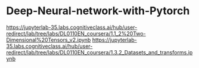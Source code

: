 # Deep-Neural-network-with-Pytorch
https://jupyterlab-35.labs.cognitiveclass.ai/hub/user-redirect/lab/tree/labs/DL0110EN_coursera/1.1_2%20Two-Dimensional%20Tensors_v2.ipynb
https://jupyterlab-35.labs.cognitiveclass.ai/hub/user-redirect/lab/tree/labs/DL0110EN_coursera/1.3.2_Datasets_and_transforms.ipynb
